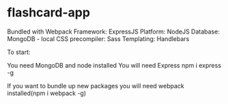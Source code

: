 # flashcard-app

Bundled with Webpack 
Framework: ExpressJS
Platform: NodeJS
Database: MongoDB - local
CSS precompiler: Sass
Templating: Handlebars 

To start:

You need MongoDB and node installed
You will need Express npm i express -g

If you want to bundle up new packages you will need webpack installed(npm i webpack -g)

